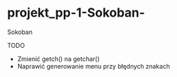 # projekt_pp-1-Sokoban-

Sokoban

TODO

- Zmienić getch() na getchar()
- Naprawić generowanie menu przy błędnych znakach
